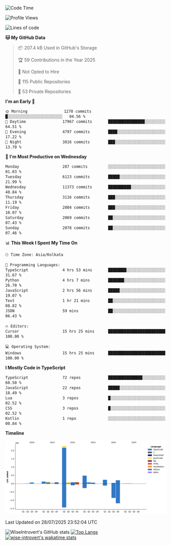 <!--START_SECTION:waka-->
![Code Time](http://img.shields.io/badge/Code%20Time-2%2C415%20hrs%207%20mins-blue)

![Profile Views](http://img.shields.io/badge/Profile%20Views-0-blue)

![Lines of code](https://img.shields.io/badge/From%20Hello%20World%20I%27ve%20Written-4.0%20million%20lines%20of%20code-blue)

**🐱 My GitHub Data** 

> 📦 207.4 kB Used in GitHub's Storage 
 > 
> 🏆 59 Contributions in the Year 2025
 > 
> 🚫 Not Opted to Hire
 > 
> 📜 115 Public Repositories 
 > 
> 🔑 53 Private Repositories 
 > 
**I'm an Early 🐤** 

```text
🌞 Morning                1270 commits        █░░░░░░░░░░░░░░░░░░░░░░░░   04.56 % 
🌆 Daytime                17967 commits       ████████████████░░░░░░░░░   64.51 % 
🌃 Evening                4797 commits        ████░░░░░░░░░░░░░░░░░░░░░   17.22 % 
🌙 Night                  3816 commits        ███░░░░░░░░░░░░░░░░░░░░░░   13.70 % 
```
📅 **I'm Most Productive on Wednesday** 

```text
Monday                   287 commits         ░░░░░░░░░░░░░░░░░░░░░░░░░   01.03 % 
Tuesday                  6123 commits        █████░░░░░░░░░░░░░░░░░░░░   21.99 % 
Wednesday                11373 commits       ██████████░░░░░░░░░░░░░░░   40.84 % 
Thursday                 3116 commits        ███░░░░░░░░░░░░░░░░░░░░░░   11.19 % 
Friday                   2804 commits        ███░░░░░░░░░░░░░░░░░░░░░░   10.07 % 
Saturday                 2069 commits        ██░░░░░░░░░░░░░░░░░░░░░░░   07.43 % 
Sunday                   2078 commits        ██░░░░░░░░░░░░░░░░░░░░░░░   07.46 % 
```


📊 **This Week I Spent My Time On** 

```text
🕑︎ Time Zone: Asia/Kolkata

💬 Programming Languages: 
TypeScript               4 hrs 53 mins       ████████░░░░░░░░░░░░░░░░░   31.67 % 
Python                   4 hrs 7 mins        ███████░░░░░░░░░░░░░░░░░░   26.70 % 
JavaScript               2 hrs 56 mins       █████░░░░░░░░░░░░░░░░░░░░   19.07 % 
Text                     1 hr 21 mins        ██░░░░░░░░░░░░░░░░░░░░░░░   08.82 % 
JSON                     59 mins             ██░░░░░░░░░░░░░░░░░░░░░░░   06.43 % 

🔥 Editors: 
Cursor                   15 hrs 25 mins      █████████████████████████   100.00 % 

💻 Operating System: 
Windows                  15 hrs 25 mins      █████████████████████████   100.00 % 
```

**I Mostly Code in TypeScript** 

```text
TypeScript               72 repos            ███████████████░░░░░░░░░░   60.50 % 
JavaScript               22 repos            █████░░░░░░░░░░░░░░░░░░░░   18.49 % 
Lua                      3 repos             █░░░░░░░░░░░░░░░░░░░░░░░░   02.52 % 
CSS                      3 repos             █░░░░░░░░░░░░░░░░░░░░░░░░   02.52 % 
Kotlin                   1 repo              ░░░░░░░░░░░░░░░░░░░░░░░░░   00.84 % 
```



**Timeline**

![Lines of Code chart](https://raw.githubusercontent.com/wise-introvert/wise-introvert/master/assets/bar_graph.png)


 Last Updated on 28/07/2025 23:52:04 UTC
<!--END_SECTION:waka-->

![WiseIntrovert's GitHub stats](https://github-readme-stats.vercel.app/api?username=wise-introvert&count_private=true&show_icons=true)
[![Top Langs](https://github-readme-stats.vercel.app/api/top-langs/?username=wise-introvert&langs_count=10)](https://github.com/anuraghazra/github-readme-stats)
[![wise-introvert's wakatime stats](https://github-readme-stats.vercel.app/api/wakatime?username=wiseintrovert)](https://github.com/anuraghazra/github-readme-stats)

